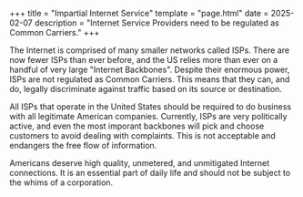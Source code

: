 +++
title = "Impartial Internet Service"
template = "page.html"
date = 2025-02-07
description = "Internet Service Providers need to be regulated as Common Carriers."
+++

The Internet is comprised of many smaller networks called ISPs. There are now fewer ISPs than ever before, and the US relies more than ever on a handful of very large "Internet Backbones". Despite their enormous power, ISPs are not regulated as Common Carriers. This means that they can, and do, legally discriminate against traffic based on its source or destination.

All ISPs that operate in the United States should be required to do business with all legitimate American companies. Currently, ISPs are very politically active, and even the most imporant backbones will pick and choose customers to avoid dealing with complaints. This is not acceptable and endangers the free flow of information.

Americans deserve high quality, unmetered, and unmitigated Internet connections. It is an essential part of daily life and should not be subject to the whims of a corporation.